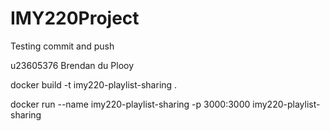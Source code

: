 # IMY220Project
Testing commit and push

u23605376 Brendan du Plooy

docker build -t imy220-playlist-sharing .

docker run --name imy220-playlist-sharing -p 3000:3000 imy220-playlist-sharing
